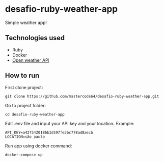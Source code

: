 # desafio-ruby-weather-app

Simple weather app!
 
## Technologies used
- Ruby
- Docker
- [Open weather API](https://openweathermap.org/api)

## How to run
First clone project:
```
git clone https://github.com/mastercode64/desafio-ruby-weather-app.git
```

Go to project folder:
```
cd desafio-ruby-weather-app
```
Edit .env file and input your API key and your location. Example:
```
API_KEY=a4275420186b3d597fe3bc778ad8aecb
LOCATION=são paulo
```

Run app using docker command:
```
docker-compose up
```
